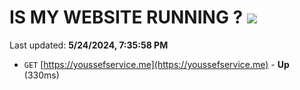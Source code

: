 # IS MY WEBSITE RUNNING ? [![](https://img.shields.io/static/v1?label=Sponsor&message=%E2%9D%A4&logo=GitHub&color=%23fe8e86)](https://github.com/sponsors/<username>)

Last updated: **5/24/2024, 7:35:58 PM**

- `GET` [https://youssefservice.me](https://youssefservice.me) - **Up** (330ms)
